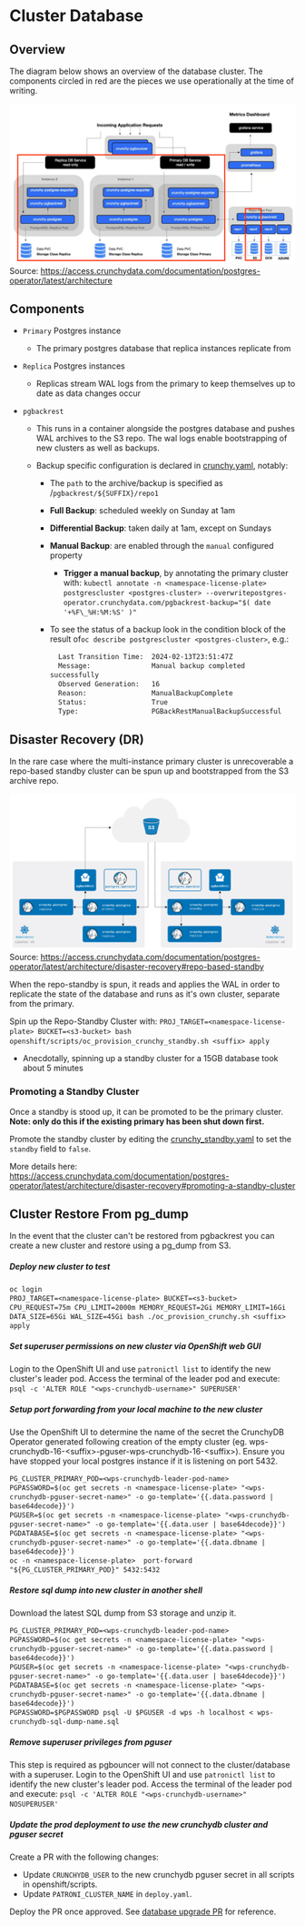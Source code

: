 # Cluster Database

## Overview

The diagram below shows an overview of the database cluster. The components circled in red are the pieces we use operationally at the time of writing.

![Cluster Architecture Overview](cluster-overview.png)
Source: https://access.crunchydata.com/documentation/postgres-operator/latest/architecture

## Components

- `Primary` Postgres instance

  - The primary postgres database that replica instances replicate from

- `Replica` Postgres instances

  - Replicas stream WAL logs from the primary to keep themselves up to date as data changes occur

- `pgbackrest`

  - This runs in a container alongside the postgres database and pushes WAL archives to the S3 repo. The wal logs enable bootstrapping of new clusters as well as backups.

  - Backup specific configuration is declared in [crunchy.yaml](../../openshift/templates/crunchy.yaml), notably:

    - The `path` to the archive/backup is specified as /`pgbackrest/${SUFFIX}/repo1`
    - **Full Backup**: scheduled weekly on Sunday at 1am
    - **Differential Backup**: taken daily at 1am, except on Sundays
    - **Manual Backup**: are enabled through the `manual` configured property

      - **Trigger a manual backup**, by annotating the primary cluster with: `kubectl annotate -n <namespace-license-plate> postgrescluster <postgres-cluster> --overwritepostgres-operator.crunchydata.com/pgbackrest-backup="$( date '+%F\_%H:%M:%S' )"`

    - To see the status of a backup look in the condition block of the result of`oc describe postgrescluster <postgres-cluster>`, e.g.:

            Last Transition Time:  2024-02-13T23:51:47Z
            Message:               Manual backup completed successfully
            Observed Generation:   16
            Reason:                ManualBackupComplete
            Status:                True
            Type:                  PGBackRestManualBackupSuccessful

## Disaster Recovery (DR)

In the rare case where the multi-instance primary cluster is unrecoverable a repo-based standby cluster can be spun up and bootstrapped from the S3 archive repo.

![Repo-based Standby Architecture](repo-standby-overview.png)
Source: https://access.crunchydata.com/documentation/postgres-operator/latest/architecture/disaster-recovery#repo-based-standby

When the repo-standby is spun, it reads and applies the WAL in order to replicate the state of the database and runs as it's own cluster, separate from the primary.

Spin up the Repo-Standby Cluster with:
`PROJ_TARGET=<namespace-license-plate> BUCKET=<s3-bucket> bash openshift/scripts/oc_provision_crunchy_standby.sh <suffix> apply`

- Anecdotally, spinning up a standby cluster for a 15GB database took about 5 minutes

### Promoting a Standby Cluster

Once a standby is stood up, it can be promoted to be the primary cluster. **Note: only do this if the existing primary has been shut down first.**

Promote the standby cluster by editing the [crunchy_standby.yaml](../../openshift/templates/crunchy_standby.yaml) to set the `standby` field to `false`.

More details here: <https://access.crunchydata.com/documentation/postgres-operator/latest/architecture/disaster-recovery#promoting-a-standby-cluster>

## Cluster Restore From pg_dump

In the event that the cluster can't be restored from pgbackrest you can create a new cluster and restore using a pg_dump from S3.

##### Deploy new cluster to test

   ```
   oc login
   PROJ_TARGET=<namespace-license-plate> BUCKET=<s3-bucket> CPU_REQUEST=75m CPU_LIMIT=2000m MEMORY_REQUEST=2Gi MEMORY_LIMIT=16Gi DATA_SIZE=65Gi WAL_SIZE=45Gi bash ./oc_provision_crunchy.sh <suffix> apply
   ```

##### Set superuser permissions on new cluster via OpenShift web GUI

Login to the OpenShift UI and use `patronictl list` to identify the new cluster's leader pod. Access the terminal of the leader pod and execute:
   `psql -c 'ALTER ROLE "<wps-crunchydb-username>" SUPERUSER'`

##### Setup port forwarding from your local machine to the new cluster

Use the OpenShift UI to determine the name of the secret the CrunchyDB Operator generated following creation of the empty cluster (eg. wps-crunchydb-16-\<suffix>-pguser-wps-crunchydb-16-\<suffix>). Ensure you have stopped your local postgres instance if it is listening on port 5432.

```
PG_CLUSTER_PRIMARY_POD=<wps-crunchydb-leader-pod-name>
PGPASSWORD=$(oc get secrets -n <namespace-license-plate> "<wps-crunchydb-pguser-secret-name>" -o go-template='{{.data.password | base64decode}}')
PGUSER=$(oc get secrets -n <namespace-license-plate> "<wps-crunchydb-pguser-secret-name>" -o go-template='{{.data.user | base64decode}}')
PGDATABASE=$(oc get secrets -n <namespace-license-plate> "<wps-crunchydb-pguser-secret-name>" -o go-template='{{.data.dbname | base64decode}}')
oc -n <namespace-license-plate>  port-forward "${PG_CLUSTER_PRIMARY_POD}" 5432:5432
```
  
##### Restore sql dump into new cluster in another shell

Download the latest SQL dump from S3 storage and unzip it.

```
PG_CLUSTER_PRIMARY_POD=<wps-crunchydb-leader-pod-name>
PGPASSWORD=$(oc get secrets -n <namespace-license-plate> "<wps-crunchydb-pguser-secret-name>" -o go-template='{{.data.password | base64decode}}')
PGUSER=$(oc get secrets -n <namespace-license-plate> "<wps-crunchydb-pguser-secret-name>" -o go-template='{{.data.user | base64decode}}')
PGDATABASE=$(oc get secrets -n <namespace-license-plate> "<wps-crunchydb-pguser-secret-name>" -o go-template='{{.data.dbname | base64decode}}')
PGPASSWORD=$PGPASSWORD psql -U $PGUSER -d wps -h localhost < wps-crunchydb-sql-dump-name.sql
```

##### Remove superuser privileges from pguser

This step is required as pgbouncer will not connect to the cluster/database with a superuser.
Login to the OpenShift UI and use `patronictl list` to identify the new cluster's leader pod. Access the terminal of the leader pod and execute:
   `psql -c 'ALTER ROLE "<wps-crunchydb-username>" NOSUPERUSER'`

##### Update the prod deployment to use the new crunchydb cluster and pguser secret

Create a PR with the following changes:

- Update `CRUNCHYDB_USER` to the new crunchydb pguser secret in all scripts in openshift/scripts.
- Update `PATRONI_CLUSTER_NAME` in `deploy.yaml`.

Deploy the PR once approved.
See [database upgrade PR](https://github.com/bcgov/wps/pull/4100) for reference.
